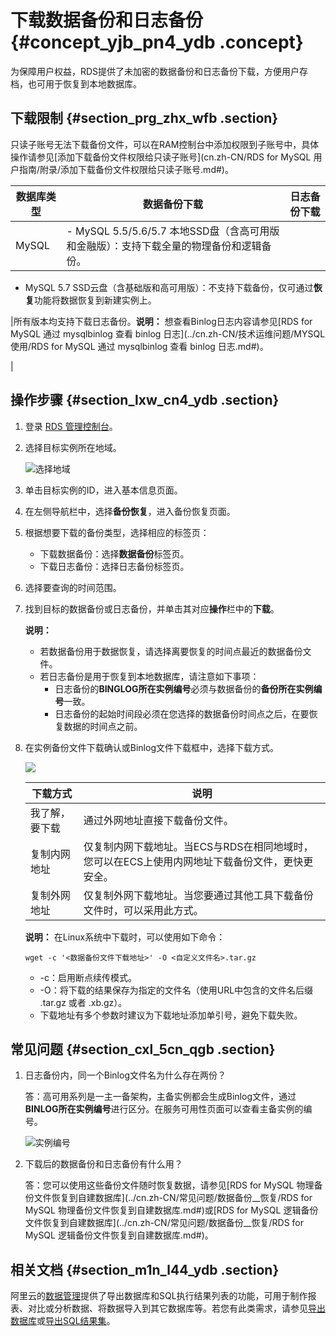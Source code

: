 # 下载数据备份和日志备份 {#concept_yjb_pn4_ydb .concept}

为保障用户权益，RDS提供了未加密的数据备份和日志备份下载，方便用户存档，也可用于恢复到本地数据库。

## 下载限制 {#section_prg_zhx_wfb .section}

只读子账号无法下载备份文件，可以在RAM控制台中添加权限到子账号中，具体操作请参见[添加下载备份文件权限给只读子账号](cn.zh-CN/RDS for MySQL 用户指南/附录/添加下载备份文件权限给只读子账号.md#)。

|数据库类型|数据备份下载|日志备份下载|
|-----|------|------|
|MySQL| -   MySQL 5.5/5.6/5.7 本地SSD盘（含高可用版和金融版）：支持下载全量的物理备份和逻辑备份。
-   MySQL 5.7 SSD云盘（含基础版和高可用版）：不支持下载备份，仅可通过**恢复**功能将数据恢复到新建实例上。

 |所有版本均支持下载日志备份。**说明：** 想查看Binlog日志内容请参见[RDS for MySQL 通过 mysqlbinlog 查看 binlog 日志](../cn.zh-CN/技术运维问题/MYSQL使用/RDS for MySQL 通过 mysqlbinlog 查看 binlog 日志.md#)。

|

## 操作步骤 {#section_lxw_cn4_ydb .section}

1.  登录 [RDS 管理控制台](https://rds.console.aliyun.com/)。
2.  选择目标实例所在地域。

    ![选择地域](http://static-aliyun-doc.oss-cn-hangzhou.aliyuncs.com/assets/img/7814/155203020536543_zh-CN.png)

3.  单击目标实例的ID，进入基本信息页面。
4.  在左侧导航栏中，选择**备份恢复**，进入备份恢复页面。
5.  根据想要下载的备份类型，选择相应的标签页：
    -   下载数据备份：选择**数据备份**标签页。
    -   下载日志备份：选择日志备份标签页。
6.  选择要查询的时间范围。
7.  找到目标的数据备份或日志备份，并单击其对应**操作**栏中的**下载**。

    **说明：** 

    -   若数据备份用于数据恢复，请选择离要恢复的时间点最近的数据备份文件。
    -   若日志备份是用于恢复到本地数据库，请注意如下事项：
        -   日志备份的**BINGLOG所在实例编号**必须与数据备份的**备份所在实例编号**一致。
        -   日志备份的起始时间段必须在您选择的数据备份时间点之后，在要恢复数据的时间点之前。
8.  在实例备份文件下载确认或Binlog文件下载框中，选择下载方式。

    ![](http://static-aliyun-doc.oss-cn-hangzhou.aliyuncs.com/assets/img/7966/15520302056231_zh-CN.png)

    |下载方式|说明|
    |----|--|
    |我了解，要下载|通过外网地址直接下载备份文件。|
    |复制内网地址|仅复制内网下载地址。当ECS与RDS在相同地域时，您可以在ECS上使用内网地址下载备份文件，更快更安全。|
    |复制外网地址|仅复制外网下载地址。当您要通过其他工具下载备份文件时，可以采用此方式。|

    **说明：** 在Linux系统中下载时，可以使用如下命令：

    ```
    wget -c '<数据备份文件下载地址>' -O <自定义文件名>.tar.gz
    ```

    -   -c：启用断点续传模式。
    -   -O：将下载的结果保存为指定的文件名（使用URL中包含的文件名后缀 .tar.gz 或者 .xb.gz）。
    -   下载地址有多个参数时建议为下载地址添加单引号，避免下载失败。

## 常见问题 {#section_cxl_5cn_qgb .section}

1.  日志备份内，同一个Binlog文件名为什么存在两份？

    答：高可用系列是一主一备架构，主备实例都会生成Binlog文件，通过**BINLOG所在实例编号**进行区分。在服务可用性页面可以查看主备实例的编号。

    ![实例编号](http://static-aliyun-doc.oss-cn-hangzhou.aliyuncs.com/assets/img/67074/155203020538570_zh-CN.png)

2.  下载后的数据备份和日志备份有什么用？

    答：您可以使用这些备份文件随时恢复数据，请参见[RDS for MySQL 物理备份文件恢复到自建数据库](../cn.zh-CN/常见问题/数据备份__恢复/RDS for MySQL 物理备份文件恢复到自建数据库.md#)或[RDS for MySQL 逻辑备份文件恢复到自建数据库](../cn.zh-CN/常见问题/数据备份__恢复/RDS for MySQL 逻辑备份文件恢复到自建数据库.md#)。


## 相关文档 {#section_m1n_l44_ydb .section}

阿里云的[数据管理](https://help.aliyun.com/document_detail/47550.html)提供了导出数据库和SQL执行结果列表的功能，可用于制作报表、对比或分析数据、将数据导入到其它数据库等。若您有此类需求，请参见[导出数据库](https://help.aliyun.com/document_detail/47665.html)或[导出SQL结果集](https://help.aliyun.com/document_detail/47666.html)。

